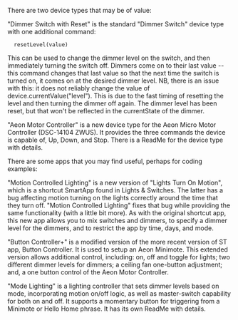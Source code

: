 There are two device types that may be of value:

"Dimmer Switch with Reset" is the standard "Dimmer Switch" device type with one additional command:

      resetLevel(value)

This can be used to change the dimmer level on the switch, and then immediately turning the switch off.  Dimmers come
on to their last value -- this command changes that last value so that the next time the switch is turned on, it
comes on at the desired dimmer level.  NB, there is an issue with this: it does not reliably change the value of 
device.currentValue("level").  This is due to the fast timing of resetting the level and then turning the dimmer
off again.  The dimmer level has been reset, but that won't be reflected in the currentState of the dimmer.

"Aeon Motor Controller" is a new device type for the Aeon Micro Motor Controller (DSC-14104 ZWUS).  It provides
the three commands the device is capable of, Up, Down, and Stop.  There is a ReadMe for the device type with details.

There are some apps that you may find useful, perhaps for coding examples:

"Motion Controlled Lighting" is a new version of "Lights Turn On Motion", which is a shortcut SmartApp found in Lights & Switches.  The latter has a bug affecting motion turning on the lights correctly around the time that they turn off.  "Motion Controlled Lighting" fixes that bug while providing the same functionality (with a little bit more).  As with the original shortcut app, this new app allows you to mix switches and dimmers, to specify a dimmer level for the dimmers, and to restrict the app by time, days, and mode.  

"Button Controller+" is a modified version of the more recent version of ST app, Button Controller.  It is used to setup an Aeon Minimote. This extended version allows additional control, including: on, off and toggle for lights; two different dimmer levels for dimmers; a ceiling fan one-button adjustment; and, a one button control of the Aeon Motor Controller.

"Mode Lighting" is a lighting controller that sets dimmer levels based on mode, incorporating motion on/off logic, as well as master-switch capability for both on and off.  It supports a momentary button for triggering from a Minimote or Hello Home phrase.  It has its own ReadMe with details. 
